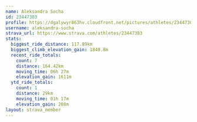 ```yaml
---
name: Aleksandra Socha
id: 23447303
profile: https://dgalywyr863hv.cloudfront.net/pictures/athletes/23447303/14745546/4/large.jpg
username: aleksandra-socha
strava_url: https://www.strava.com/athletes/23447303
stats:
  biggest_ride_distance: 117.89km
  biggest_climb_elevation_gain: 1840.8m
  recent_ride_totals:
    count: 7
    distance: 164.42km
    moving_time: 06h 27m
    elevation_gain: 1611m
  ytd_ride_totals:
    count: 1
    distance: 29km
    moving_time: 01h 17m
    elevation_gain: 208m
layout: strava_member
--- 
```

